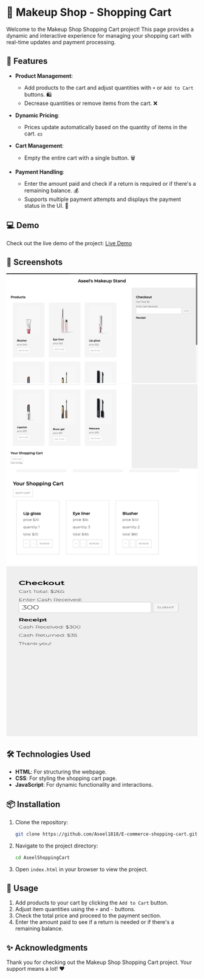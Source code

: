 # 💄 Makeup Shop - Shopping Cart

Welcome to the Makeup Shop Shopping Cart project! This page provides a dynamic and interactive experience for managing your shopping cart with real-time updates and payment processing.

## 🛒 Features

- **Product Management**: 
  - Add products to the cart and adjust quantities with `+` or `Add to Cart` buttons. 🛍️
  - Decrease quantities or remove items from the cart. ❌

- **Dynamic Pricing**: 
  - Prices update automatically based on the quantity of items in the cart. 💵

- **Cart Management**: 
  - Empty the entire cart with a single button. 🗑️

- **Payment Handling**:
  - Enter the amount paid and check if a return is required or if there's a remaining balance. 💰
  - Supports multiple payment attempts and displays the payment status in the UI. 🧾

## 💻 Demo

Check out the live demo of the project: [Live Demo](https://drive.google.com/file/d/1t0x2q6EEC0b3xXhbSO8mKeFYV7OZsvJg/view?usp=sharing)

## 📸 Screenshots

<img src="./ScreenShots/screen%20shot1.png" alt="Shopping Cart Screenshot" style="width: 600px;"/>
<img src="./ScreenShots/screen%20shot2.png" alt="Shopping Cart Screenshot" style="width: 600px;"/>
<img src="./ScreenShots/screen%20shot3.png" alt="Shopping Cart Screenshot" style="width: 600px;"/>
<img src="./ScreenShots/screen%20shot4.png" alt="Shopping Cart Screenshot" style="width: 600px; height: 450px;"/>


## 🛠️ Technologies Used

- **HTML**: For structuring the webpage.
- **CSS**: For styling the shopping cart page.
- **JavaScript**: For dynamic functionality and interactions.

## 📦 Installation

1. Clone the repository:
    ```bash
    git clone https://github.com/Aseel1818/E-commerce-shopping-cart.git
    ```

2. Navigate to the project directory:
    ```bash
    cd AseelShoppingCart
    ```

3. Open `index.html` in your browser to view the project.

## 🚀 Usage

1. Add products to your cart by clicking the `Add to Cart` button.
2. Adjust item quantities using the `+` and `-` buttons.
3. Check the total price and proceed to the payment section.
4. Enter the amount paid to see if a return is needed or if there's a remaining balance.


## ✨ Acknowledgments

Thank you for checking out the Makeup Shop Shopping Cart project. Your support means a lot! ❤️
